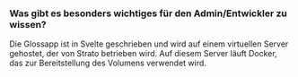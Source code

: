 ### Was gibt es besonders wichtiges für den Admin/Entwickler zu wissen?
Die Glossapp ist in Svelte geschrieben und wird auf einem virtuellen Server gehostet, der von Strato betrieben wird. Auf diesem Server läuft Docker, das zur Bereitstellung des Volumens verwendet wird.